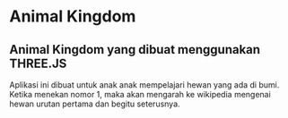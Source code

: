 # Animal Kingdom
## Animal Kingdom yang dibuat menggunakan THREE.JS
Aplikasi ini dibuat untuk anak anak mempelajari hewan yang ada di bumi. Ketika menekan nomor 1, maka akan mengarah ke wikipedia mengenai hewan urutan pertama dan begitu seterusnya.

